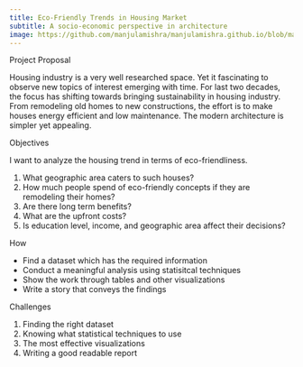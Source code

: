 ```yaml
---
title: Eco-Friendly Trends in Housing Market 
subtitle: A socio-economic perspective in architecture
image: https://github.com/manjulamishra/manjulamishra.github.io/blob/master/img/frank-zhang-675316-unsplash.jpg
---
```


Project Proposal

Housing industry is a very well researched space. Yet it fascinating to observe new topics of interest emerging with time. For last two decades, the focus has shifting towards bringing sustainability in housing industry. From remodeling old homes to new constructions, the effort is to make houses energy efficient and low maintenance. The modern architecture is simpler yet appealing.


Objectives

I want to analyze the housing trend in terms of eco-friendliness. 

1. What geographic area caters to such houses?  
2. How much people spend of eco-friendly concepts if they are remodeling their homes?
3. Are there long term benefits?
4. What are the upfront costs?
5. Is education level, income, and geographic area affect their decisions?

How

*   Find a dataset which has the required information
*   Conduct a meaningful analysis using statisitcal techniques 
*   Show the work through tables and other visualizations
*   Write a story that conveys the findings

Challenges

1. Finding the right dataset
2. Knowing what statistical techniques to use
3. The most effective visualizations
4. Writing a good readable report
 

